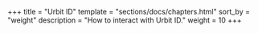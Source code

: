 +++
title = "Urbit ID"
template = "sections/docs/chapters.html"
sort_by = "weight"
description = "How to interact with Urbit ID."
weight = 10
+++
